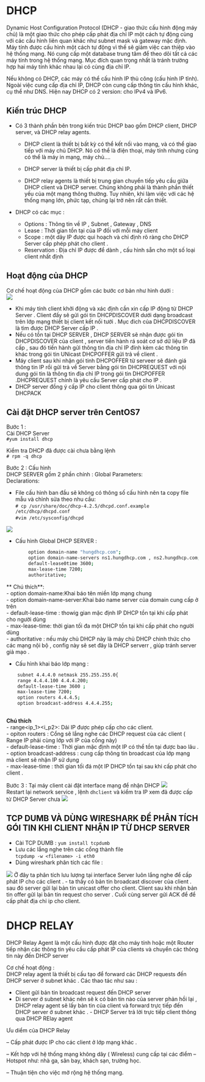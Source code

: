 # DHCP  
Dynamic Host Configuration Protocol (DHCP - giao thức cấu hình động máy chủ) là một giao thức cho phép cấp phát địa chỉ IP một cách tự động cùng với các cấu hình liên quan khác như subnet mask và gateway mặc định. Máy tính được cấu hình một cách tự động vì thế sẽ giảm việc can thiệp vào hệ thống mạng. Nó cung cấp một database trung tâm để theo dõi tất cả các máy tính trong hệ thống mạng. Mục đích quan trọng nhất là tránh trường hợp hai máy tính khác nhau lại có cùng địa chỉ IP.

Nếu không có DHCP, các máy có thể cấu hình IP thủ công (cấu hình IP tĩnh). Ngoài việc cung cấp địa chỉ IP, DHCP còn cung cấp thông tin cấu hình khác, cụ thể như DNS. Hiện nay DHCP có 2 version: cho IPv4 và IPv6. 

## Kiến trúc DHCP

- Có 3 thành phần bên trong kiến trúc DHCP bao gồm DHCP client, DHCP server, và DHCP relay agents.

  - DHCP client là thiết bị bất kỳ có thể kết nối vào mạng, và có thể giao tiếp với máy chủ DHCP. Nó có thể là điện thoại, máy tính nhưng cũng có thể là máy in mạng, máy chủ….

  - DHCP server là thiết bị cấp phát địa chỉ IP.

   - DHCP relay agents là thiết bị trung gian chuyển tiếp yêu cầu giữa DHCP client và DHCP server. Chúng không phải là thành phần thiết yếu của một mạng thông thường. Tuy nhiên, khi làm việc với các hệ thống mạng lớn, phức tạp, chúng lại trở nên rất cần thiết.

- DHCP có các mục : 
  - Options : Thông tin về IP , Subnet , Gateway , DNS 
  - Lease : Thời gian tồn tại của IP đối với mỗi máy client 
  - Scope : một dãy IP được qui hoạch và chỉ định rõ ràng cho DHCP Server cấp phép phát cho client .  
  - Reservation : Địa chỉ IP được để dành , cấu hình sẵn cho một số loại client nhất định  


## Hoạt động của DHCP  
Cơ chế hoạt động của DHCP gồm các bước cơ bản như hình dưới :  
<img src="https://i.imgur.com/oiFPiSl.png">  

- Khi máy tính client khởi động và xác định cần xin cấp IP động từ DHCP Server . Client đấy sẽ gửi gói tin DHCPDISCOVER dưới dạng broadcast trên lớp mạng thiết bị client kết nối tưới . Mục đich của DHCPDISCOVER là tìm được DHCP Server cấp IP .  
- Nếu có tồn tại DHCP SERVER , DHCP SERVER sẽ nhận được gói tin DHCPDISCOVER của client , server tiến hành rá soát cơ sở dữ liệu IP đã cấp , sau đó tiến hành gửi thông tin địa chỉ IP đính kèm các thông tin khác trong gói tin UNicast DHCPOFFER gửi trả về client .  
- Máy client sau khi nhận gói tinh DHCPOFFER từ serveer sẽ đánh giá thông tin IP rồi gửi trả về Server bằng gói tin DHCPREQUEST với nội dung gói tin là thông tin địa chỉ IP trong gói tin DHCPOFFER .DHCPREQUEST chính là yêu cầu Server cấp phát cho IP .  
- DHCP server đồng ý cấp IP cho client thông qua gói tin Unicast DHCPACK  

## Cài đặt DHCP server trên CentOS7  
Bước 1 :  
 Cài DHCP Server  
`#yum install dhcp`

Kiểm tra DHCP đã được cài chưa bằng lệnh  
`# rpm -q dhcp`	  

  Bước 2 : Cấu hình  
  DHCP SERVER gồm 2 phần chính : 
  Global Parameters:   
  Declarations:  
  - File cấu hình ban đầu sẽ không có thông số cấu hình nên ta copy file mẫu và chỉnh sửa theo nhu cầu:  
  `# cp /usr/share/doc/dhcp-4.2.5/dhcpd.conf.example /etc/dhcp/dhcpd.conf`  
    `#vim /etc/sysconfig/dhcpd `  
<img src = "https://i.imgur.com/twFYoqF.png" >

- Cấu hình Global DHCP SERVER :   

```sh
        option domain-name "hungdhcp.com";
        option domain-name-servers ns1.hungdhcp.com , ns2.hungdhcp.com;
        default-lease0time 3600;
        max-lease-time 7200;
        authoritative;
```

 ** Chú thích**:  
    - option domain-name:Khai báo tên miền lớp mạng chung   
    - option domain-name-server:Khai báo name server của domain cung cấp ở trên   
    - default-lease-time : thowig gian mặc định IP DHCP tồn tại khi cấp phát cho người dùng   
    - max-lease-time: thời gian tối đa một DHCP tồn tại khi cấp phát cho người dùng   
    - authoritative : nếu máy chủ DHCP này là máy chủ DHCP chinh thức cho các mạng nội bộ , config này sẽ set đây là DHCP serverr , giúp tránh server giả mạo .  



- Cấu hình khai báo lớp mạng :   
```sh 
    subnet 4.4.4.0 netmask 255.255.255.0{  
    range 4.4.4.100 4.4.4.200;  
    default-lease-time 3600 ;  
    max-lease-time 7200;  
    option routers 4.4.4.5;    
    option broadcast-address 4.4.4.255;  
   
```
**Chú thích**  
     - range<ip_1><i_p2>: Dải IP được phép cấp cho các client.  
     - opiton routers : Cổng sẽ lắng nghe các DHCP request của các client (   Range IP phải cùng lớp với IP của cổng này)    
     - default-lease-time : Thời gian mặc định một IP có thể tồn tại được bao lâu .    
    - option broadcast-address : cung cấp thông tin broadcast của lớp mạng mà client sẽ nhận IP sử dụng  
    - max-lease-time : thời gian tối đá một IP DHCP tồn tại sau khi cấp phát cho client .  

Bước 3 : Tại máy client cài đặt interface mạng để nhận DHCP
<img src="https://i.imgur.com/XWqUzq2.png">  
Restart lại network service , lệnh `dhclient` và kiểm tra IP xem đã được cấp từ DHCP Server chưa 
<img src="https://i.imgur.com/1YwKk6E.png">  

## TCP DUMB VÀ DÙNG WIRESHARK ĐỂ PHÂN TÍCH GÓI TIN KHI CLIENT NHẬN IP TỪ DHCP SERVER

- Cài TCP DUMB : 
`yum install tcpdumb`  
- Lưu các lắng nghe trên các cổng thành file  
`tcpdump -w <filename> -i eth0`
- Dùng wireshark phân tích các file :  
<img src="https://i.imgur.com/v0uCCiT.png">  
Ở đây ta phân tích lưu lượng tại interface Server luôn lắng nghe để cấp phát IP cho các client .  
- ta thấy có bản tin broadcast discover của client . sau đó  server gửi lại bản tin unicast offer cho client. Client sau khi nhận bản tin offer gửi lại bản tin request cho server . Cuối cùng server gửi ACK để để cấp phát địa chỉ ip cho client.  

# DHCP RELAY 
DHCP Relay Agent là một cấu hình được đặt cho máy tính hoặc một Router tiếp nhận các thông tin yêu cầu cấp phát IP của clients và chuyển các thông tin này đến DHCP server  

Cơ chế hoạt động :  
 DHCP relay agent là thiết bị cấu tạo để  forward các DHCP requests đến DHCP server ở subnet khác . Các thao tác như sau :  

   -  Client gửi bản tin broadcast request đến DHCP server
  -   Di server ở subnet khác nên sẽ k có bản tin nào của server phản hồi lại , DHCP relay agent sẽ lấy bản tin của client và forward trực tiếp đến DHCP server ở subnet khác . 
    - DHCP Server trả lời trực tiếp client thông qua DHCP RElay agent

Ưu diểm của DHCP Relay

 – Cấp phát được IP cho các client ở lớp mạng khác .

 – Kết hợp với hệ thống mạng không dây ( Wireless) cung cấp tại các điểm – Hotspot như: nhà ga, sân bay, khách sạn, trường học.

 – Thuận tiện cho việc mở rộng hệ thống mạng.


